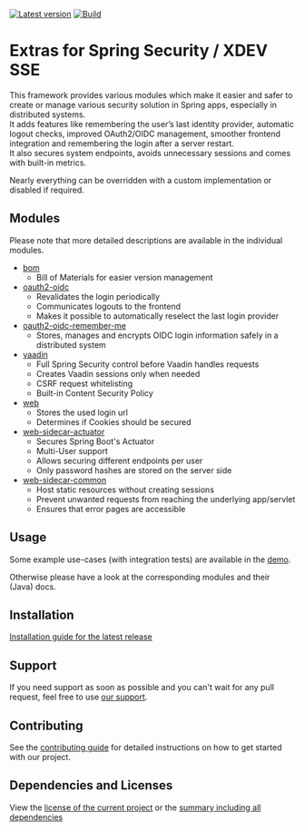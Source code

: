 [![Latest version](https://img.shields.io/maven-central/v/software.xdev.sse/bom?logo=apache%20maven)](https://mvnrepository.com/artifact/software.xdev.sse/bom)
[![Build](https://img.shields.io/github/actions/workflow/status/xdev-software/spring-security-extras/check-build.yml?branch=develop)](https://github.com/xdev-software/spring-security-extras/actions/workflows/check-build.yml?query=branch%3Adevelop)

# Extras for Spring Security / XDEV SSE

This framework provides various modules which make it easier and safer to create or manage various security solution in Spring apps, especially in distributed systems.<br/>
It adds features like remembering the user’s last identity provider, automatic logout checks, improved OAuth2/OIDC management, smoother frontend integration and remembering the login after a server restart.<br/>
It also secures system endpoints, avoids unnecessary sessions and comes with built-in metrics.

Nearly everything can be overridden with a custom implementation or disabled if required.

## Modules

Please note that more detailed descriptions are available in the individual modules.

* [bom](./bom/)
    * Bill of Materials for easier version management
* [oauth2-oidc](./oauth2-oidc/)
    * Revalidates the login periodically
    * Communicates logouts to the frontend
    * Makes it possible to automatically reselect the last login provider
* [oauth2-oidc-remember-me](./oauth2-oidc-remember-me/)
    * Stores, manages and encrypts OIDC login information safely in a distributed system
* [vaadin](./vaadin/)
    * Full Spring Security control before Vaadin handles requests
    * Creates Vaadin sessions only when needed
    * CSRF request whitelisting
    * Built-in Content Security Policy
* [web](./web/)
    * Stores the used login url
    * Determines if Cookies should be secured
* [web-sidecar-actuator](./web-sidecar-actuator/)
    * Secures Spring Boot's Actuator
    * Multi-User support
    * Allows securing different endpoints per user
    * Only password hashes are stored on the server side
* [web-sidecar-common](./web-sidecar-common/)
    * Host static resources without creating sessions
    * Prevent unwanted requests from reaching the underlying app/servlet
    * Ensures that error pages are accessible

## Usage
Some example use-cases (with integration tests) are available in the [demo](./demo).

Otherwise please have a look at the corresponding modules and their (Java) docs.

## Installation
[Installation guide for the latest release](https://github.com/xdev-software/spring-security-extras/releases/latest#Installation)

## Support
If you need support as soon as possible and you can't wait for any pull request, feel free to use [our support](https://xdev.software/en/services/support).

## Contributing
See the [contributing guide](./CONTRIBUTING.md) for detailed instructions on how to get started with our project.

## Dependencies and Licenses
View the [license of the current project](LICENSE) or the [summary including all dependencies](https://xdev-software.github.io/spring-security-extras)
